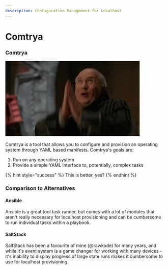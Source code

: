 ```yaml
---
description: Configuration Management for Localhost
---
```


# Comtrya

### Comtrya

![Harlan from SG-1 saying &quot;Comtrya!&quot;](.gitbook/assets/comtrya.gif)

Comtrya is a tool that allows you to configure and provision an operating system through YAML based manifests. Comtrya's goals are:

1. Run on any operating system
2. Provide a simple YAML interface to, potentially, complex tasks

{% hint style="success" %}
This is better, yes?
{% endhint %}

### Comparison to Alternatives

#### Ansible

Ansible is a great tool task runner, but comes with a lot of modules that aren't really necessary for localhost provisioning and can be cumbersome to run individual tasks within a playbook.

#### SaltStack

SaltStack has been a favourite of mine \(@rawkode\) for many years, and while it's event system is a game changer for working with many devices - it's inability to display progress of large state runs makes it cumbersome to use for localhost provisioning.



